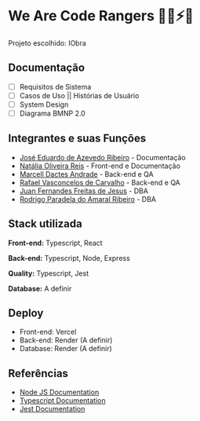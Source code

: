 # We Are Code Rangers 🦸‍♂️⚡🤖
Projeto escolhido: IObra

## Documentação

- [ ] Requisitos de Sistema
- [ ] Casos de Uso || Histórias de Usuário
- [ ] System Design
- [ ] Diagrama BMNP 2.0

## Integrantes e suas Funções

- [José Eduardo de Azevedo Ribeiro](https://www.github.com/eduzedo) - Documentação
- [Natália Oliveira Reis](https://www.github.com/NataliaReiis) - Front-end e Documentação
- [Marcell Dactes Andrade](https://www.github.com/marcelldac) - Back-end e QA
- [Rafael Vasconcelos de Carvalho](https://www.github.com/RafaelCarvalhoxd) - Back-end e QA
- [Juan Fernandes Freitas de Jesus](https://www.github.com/Juanffdejesus) - DBA
- [Rodrigo Paradela do Amaral Ribeiro](https://www.github.com/Rodriparadela) - DBA

## Stack utilizada

**Front-end:** Typescript, React

**Back-end:** Typescript, Node, Express

**Quality:** Typescript, Jest

**Database:** A definir

## Deploy

- Front-end: Vercel
- Back-end: Render (A definir)
- Database: Render (A definir)

## Referências

 - [Node JS Documentation](https://nodejs.org/docs/latest/api/)
 - [Typescript Documentation](https://www.typescriptlang.org/docs/)
 - [Jest Documentation](https://jestjs.io/docs/getting-started)
